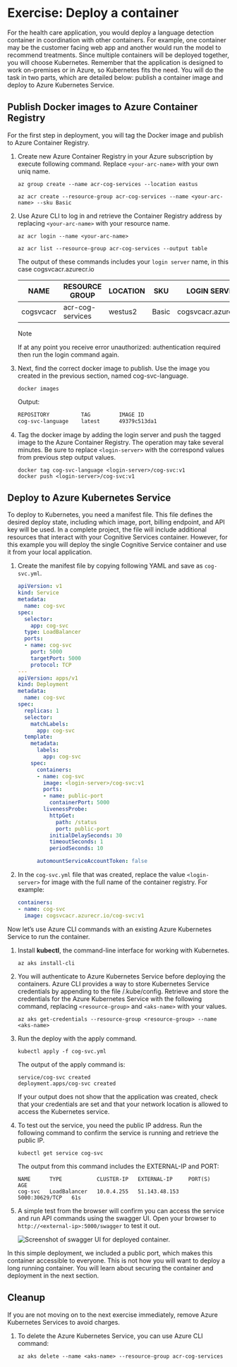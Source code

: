 # Exercise: Deploy a container

For the health care application, you would deploy a language detection container in coordination with other containers. For example, one container may be the customer facing web app and another would run the model to recommend treatments. Since multiple containers will be deployed together, you will choose Kubernetes. Remember that the application is designed to work on-premises or in Azure, so Kubernetes fits the need. You will do the task in two parts, which are detailed below: publish a container image and deploy to Azure Kubernetes Service.

## Publish Docker images to Azure Container Registry

For the first step in deployment, you will tag the Docker image and publish to Azure Container Registry.

1. Create new Azure Container Registry in your Azure subscription by execute following command. Replace `<your-arc-name>` with your own uniq name.

    ```azurecli
    az group create --name acr-cog-services --location eastus

    az acr create --resource-group acr-cog-services --name <your-arc-name> --sku Basic
    ```

1. Use Azure CLI to log in and retrieve the Container Registry address by replacing `<your-arc-name>` with your resource name.

    ```azurecli
    az acr login --name <your-arc-name>

    az acr list --resource-group acr-cog-services --output table
    ```

    The output of these commands includes your `login server` name, in this case cogsvcacr.azurecr.io

    |NAME | RESOURCE GROUP | LOCATION | SKU | LOGIN SERVER |
    | ----- | ------ | ------ | ----- | ------ |
    | cogsvcacr | acr-cog-services | westus2 | Basic | cogsvcacr.azurecr.io |

    >[!Note]
    >If at any point you receive error unauthorized: authentication required then run the login command again.

1. Next, find the correct docker image to publish. Use the image you created in the previous section, named cog-svc-language.

    ```azurecli
    docker images
    ```

    Output:

    ```bash
    REPOSITORY			TAG			IMAGE ID
    cog-svc-language	latest		49379c513da1
    ```

1. Tag the docker image by adding the login server and push the tagged image to the Azure Container Registry. The operation may take several minutes. Be sure to replace `<login-server>`  with the correspond values from previous step output values.

    ```azurecli
    docker tag cog-svc-language <login-server>/cog-svc:v1
    docker push <login-server>/cog-svc:v1
    ```

## Deploy to Azure Kubernetes Service

To deploy to Kubernetes, you need a manifest file. This file defines the desired deploy state, including which image, port, billing endpoint, and API key will be used. In a complete project, the file will include additional resources that interact with your Cognitive Services container. However, for this example you will deploy the single Cognitive Service container and use it from your local application.

1. Create the manifest file by copying following YAML and save as `cog-svc.yml`.  

    ```yml
    apiVersion: v1
    kind: Service
    metadata:
      name: cog-svc
    spec:
      selector:
        app: cog-svc
      type: LoadBalancer
      ports:
      - name: cog-svc
        port: 5000
        targetPort: 5000
        protocol: TCP
    ---
    apiVersion: apps/v1
    kind: Deployment
    metadata:
      name: cog-svc
    spec:
      replicas: 1
      selector:
        matchLabels:
          app: cog-svc
      template:
        metadata:
          labels:
            app: cog-svc
        spec:
          containers:
          - name: cog-svc
            image: <login-server>/cog-svc:v1
            ports:
            - name: public-port
              containerPort: 5000
            livenessProbe:
              httpGet:
                path: /status
                port: public-port
              initialDelaySeconds: 30
              timeoutSeconds: 1
              periodSeconds: 10

          automountServiceAccountToken: false
    ```

1. In the `cog-svc.yml` file that was created, replace the value `<login-server>` for image with the full name of the container registry. For example: 

    ```yml
    containers:
    - name: cog-svc
      image: cogsvcacr.azurecr.io/cog-svc:v1
    ```

Now let’s use Azure CLI commands with an existing Azure Kubernetes Service to run the container.

1. Install **kubectl**, the command-line interface for working with Kubernetes.

    ```azurecli
    az aks install-cli
    ```

1. You will authenticate to Azure Kubernetes Service before deploying the containers. Azure CLI provides a way to store Kubernetes Service credentials by appending to the file <user-home>/.kube/config. Retrieve and store the credentials for the Azure Kubernetes Service with the following command, replacing `<resource-group>` and `<aks-name>` with your values.

    ```azurecli
    az aks get-credentials --resource-group <resource-group> --name <aks-name>
    ```

1. Run the deploy with the apply command.

    ```azurecli
    kubectl apply -f cog-svc.yml
    ```

    The output of the apply command is:

    ```azurecli
    service/cog-svc created
    deployment.apps/cog-svc created
    ```

    If your output does not show that the application was created, check that your credentials are set and that your network location is allowed to access the Kubernetes service.

1. To test out the service, you need the public IP address. Run the following command to confirm the service is running and retrieve the public IP.

    ```azurecli
    kubectl get service cog-svc
    ```

    The output from this command includes the EXTERNAL-IP and PORT:

    ```azurecli
    NAME      TYPE           CLUSTER-IP   EXTERNAL-IP     PORT(S)          AGE
    cog-svc   LoadBalancer   10.0.4.255   51.143.48.153   5000:30629/TCP   61s
    ```

1. A simple test from the browser will confirm you can access the service and run API commands using the swagger UI. Open your browser to `http://<external-ip>:5000/swagger` to test it out.

    ![Screenshot of swagger UI for deployed container.](media/03-container-deploy-swagger.png)

In this simple deployment, we included a public port, which makes this container accessible to everyone. This is not how you will want to deploy a long running container. You will learn about securing the container and deployment in the next section.

## Cleanup
If you are not moving on to the next exercise immediately, remove Azure Kubernetes Services to avoid charges.

1. To delete the Azure Kubernetes Service, you can use Azure CLI command:

    ```azurecli
    az aks delete --name <aks-name> --resource-group acr-cog-services
    ```
